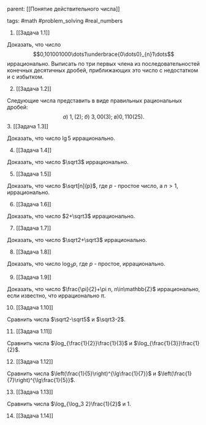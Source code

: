 parent: [[Понятие действительного числа]]

tags: #math #problem_solving #real_numbers 

1. [[Задача 1.1]]

Доказать, что число $$0,101001000\dots1\underbrace{0\dots0}_{n}1\dots$$иррационально. Выписать по три первых члена из последовательностей конечных десятичных дробей, приближающих это число с недостатком и с избытком.

2. [[Задача 1.2]]

Следующие числа представить в виде правильных рациональных дробей: $$а)\ 1,(2);\ б)\ 3,00(3);\ в)0,110(25).$$
3. [[Задача 1.3]]

Доказать, что число $\lg5$ иррационально.

4. [[Задача 1.4]]

Доказать, что число $\sqrt3$ иррационально.

5. [[Задача 1.5]]

Доказать, что число $\sqrt[n]{p}$, где $p$ - простое число, а $n>1$, иррационально.

6. [[Задача 1.6]]

Доказать, что число $2+\sqrt3$ иррационально.

7. [[Задача 1.7]]

Доказать, что число $\sqrt2+\sqrt3$ иррационально.

8. [[Задача 1.8]]

Доказать, что число $\log_3p$, где $p$ - простое, иррационально. 

9. [[Задача 1.9]]

Доказать, что число $\frac{\pi}{2}+\pi n, n\in\mathbb{Z}$ иррационально, если известно, что иррационально $\pi$. 

10. [[Задача 1.10]]

Сравнить числа $\sqrt2-\sqrt5$ и $\sqrt3-2$.

11. [[Задача 1.11]]

Сравнить числа $\log_{\frac{1}{2}}\frac{1}{3}$ и $\log_{\frac{1}{3}}\frac{1}{2}$.

12. [[Задача 1.12]]

Сравнить числа $\left(\frac{1}{5}\right)^{\lg\frac{1}{7}}$ и $\left(\frac{1}{7}\right)^{\lg\frac{1}{5}}$.

13. [[Задача 1.13]]

Сравнить числа $\log_{\log_3 2}\frac{1}{2}$ и $1$.

14. [[Задача 1.14]]


